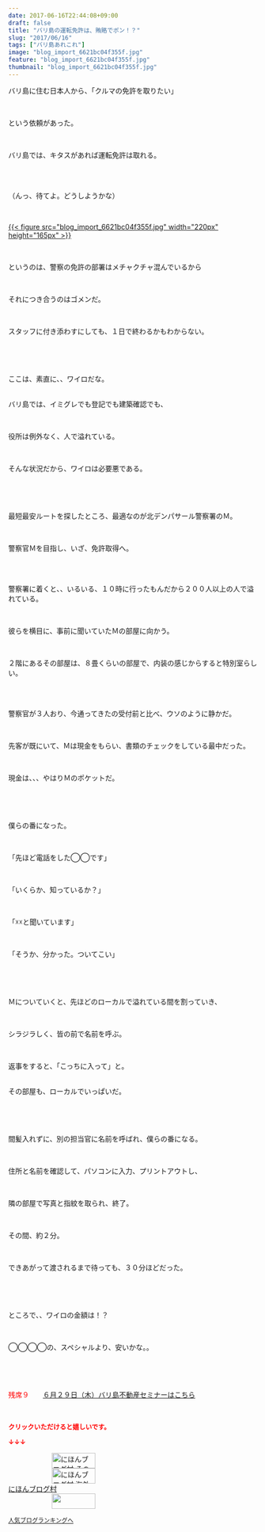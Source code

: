 ```yaml
---
date: 2017-06-16T22:44:08+09:00
draft: false
title: "バリ島の運転免許は、賄賂でポン！？"
slug: "2017/06/16"
tags: ["バリ島あれこれ"]
image: "blog_import_6621bc04f355f.jpg"
feature: "blog_import_6621bc04f355f.jpg"
thumbnail: "blog_import_6621bc04f355f.jpg"
---
```

<p>バリ島に住む日本人から、「クルマの免許を取りたい」</p><p> </p><p>という依頼があった。</p><p> </p><p>バリ島では、キタスがあれば運転免許は取れる。</p><p> </p><p><br/>（んっ、待てよ。どうしようかな）</p><p> </p><p><a href="blog_import_6621bc04f355f.jpg">{{< figure src="blog_import_6621bc04f355f.jpg" width="220px" height="165px" >}}</a></p><p> </p><p>というのは、警察の免許の部署はメチャクチャ混んでいるから</p><p> </p><p>それにつき合うのはゴメンだ。</p><p> </p><p>スタッフに付き添わすにしても、１日で終わるかもわからない。</p><p> </p><p> </p><p>ここは、素直に、、ワイロだな。</p><p><br/>バリ島では、イミグレでも登記でも建築確認でも、</p><p> </p><p>役所は例外なく、人で溢れている。</p><p> </p><p>そんな状況だから、ワイロは必要悪である。</p><p> </p><p> </p><p>最短最安ルートを探したところ、最適なのが北デンパサール警察署のＭ。</p><p> </p><p>警察官Ｍを目指し、いざ、免許取得へ。</p><p> </p><p><br/>警察署に着くと、、いるいる、１０時に行ったもんだから２００人以上の人で溢れている。</p><p> </p><p>彼らを横目に、事前に聞いていたＭの部屋に向かう。</p><p> </p><p>２階にあるその部屋は、８畳くらいの部屋で、内装の感じからすると特別室らしい。</p><p> </p><p><br/>警察官が３人おり、今通ってきたの受付前と比べ、ウソのように静かだ。</p><p> </p><p>先客が既にいて、Ｍは現金をもらい、書類のチェックをしている最中だった。</p><p> </p><p>現金は、、、やはりＭのポケットだ。</p><p> </p><p> </p><p>僕らの番になった。</p><p> </p><p>「先ほど電話をした◯◯です」</p><p> </p><p>「いくらか、知っているか？」</p><p> </p><p>「☓☓と聞いています」</p><p> </p><p>「そうか、分かった。ついてこい」</p><p> </p><p> </p><p>Ｍについていくと、先ほどのローカルで溢れている間を割っていき、</p><p> </p><p>シラジラしく、皆の前で名前を呼ぶ。</p><p> </p><p>返事をすると、「こっちに入って」と。</p><p><br/>その部屋も、ローカルでいっぱいだ。</p><p> </p><p> </p><p>間髪入れずに、別の担当官に名前を呼ばれ、僕らの番になる。</p><p> </p><p>住所と名前を確認して、パソコンに入力、プリントアウトし、</p><p> </p><p>隣の部屋で写真と指紋を取られ、終了。</p><p> </p><p>その間、約２分。</p><p> </p><p>できあがって渡されるまで待っても、３０分ほどだった。</p><p> </p><p> </p><p>ところで、、ワイロの金額は！？</p><p> </p><p>◯◯◯◯の、スペシャルより、安いかな。。</p><p> </p><p> </p><p><span style="color: rgb(255, 0, 0);">残席９</span>　　<a href="entry-12281115043.html" target="_blank">６月２９日（木）バリ島不動産セミナーはこちら</a></p><p> </p><p><font color="#ff0000" size="2"><strong>クリックいただけると嬉しいです。</strong></font></p><p><font color="#ff0000" size="2"><strong>↓↓↓</strong></font></p><p><a href="ranking.html?p_cid=01260127" id="&amp;blogmura_banner" target="_blank"><img alt="にほんブログ村 その他生活ブログ 不動産投資へ" border="0" height="31" src="data:image/svg+xml;charset=utf-8,%3Csvg%20xmlns%3D%22http%3A%2F%2Fwww.w3.org%2F2000%2Fsvg%22%20title%3D%22Placeholder%20for%20Images%22%20role%3D%22presentation%22%20viewBox%3D%220%200%2088%2031%22%20%2F%3E" width="88" data-src="//life.blogmura.com/hudousantoushi/img/hudousantoushi88_31.gif" style="aspect-ratio: auto 88 / 31;"/><noscript><img alt="にほんブログ村 その他生活ブログ 不動産投資へ" border="0" height="31" src="//life.blogmura.com/hudousantoushi/img/hudousantoushi88_31.gif" width="88"></noscript></a><br/><a href="ranking.html?p_cid=01260127" target="_blank"><img alt="にほんブログ村 海外生活ブログ バリ島情報へ" border="0" height="31" src="data:image/svg+xml;charset=utf-8,%3Csvg%20xmlns%3D%22http%3A%2F%2Fwww.w3.org%2F2000%2Fsvg%22%20title%3D%22Placeholder%20for%20Images%22%20role%3D%22presentation%22%20viewBox%3D%220%200%2088%2031%22%20%2F%3E" width="88" data-src="https://img-proxy.blog-video.jp/images?url=http%3A%2F%2Foverseas.blogmura.com%2Fbali%2Fimg%2Fbali88_31.gif" style="aspect-ratio: auto 88 / 31;"/><noscript><img alt="にほんブログ村 海外生活ブログ バリ島情報へ" border="0" height="31" src="https://img-proxy.blog-video.jp/images?url=http%3A%2F%2Foverseas.blogmura.com%2Fbali%2Fimg%2Fbali88_31.gif" width="88"></noscript></a><br/><a href="ranking.html?p_cid=01260127" target="_blank">にほんブログ村</a><br/><a href="link.php?1804582" title="人気ブログランキングへ"><img border="0" height="31" src="data:image/svg+xml;charset=utf-8,%3Csvg%20xmlns%3D%22http%3A%2F%2Fwww.w3.org%2F2000%2Fsvg%22%20title%3D%22Placeholder%20for%20Images%22%20role%3D%22presentation%22%20viewBox%3D%220%200%2088%2031%22%20%2F%3E" width="88" data-src="https://blog.with2.net/img/banner/banner_22.gif" style="aspect-ratio: auto 88 / 31;"/><noscript><img border="0" height="31" src="https://blog.with2.net/img/banner/banner_22.gif" width="88"></noscript></a></p><p><a href="link.php?1804582" style="font-size: 12px;">人気ブログランキングへ</a></p>

